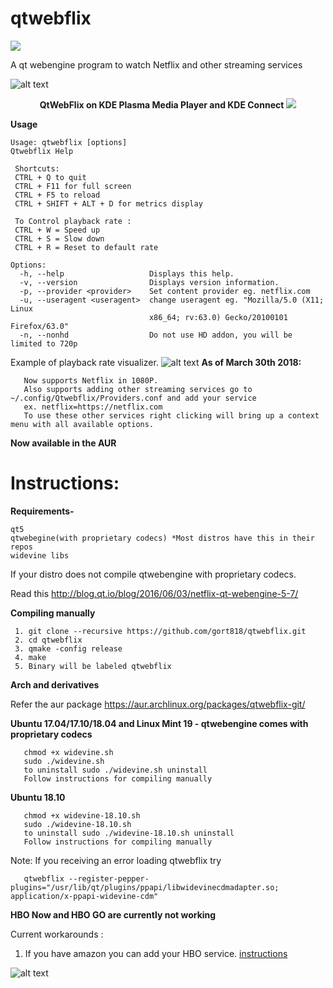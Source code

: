# qtwebflix 
<img src="https://user-images.githubusercontent.com/8083855/50625087-08698480-0f3f-11e9-88a3-5c65a4ed9e4b.png">

A qt webengine program to watch Netflix and other streaming services


![alt text](https://i.imgur.com/jrc7vV9.jpg) 

<p align="center">
 <b> QtWebFlix on KDE Plasma Media Player and KDE Connect</b>
 <img src="https://i.imgur.com/m0NMzOK.png">
 </p>


<b> Usage </b>
```
Usage: qtwebflix [options]
Qtwebflix Help

 Shortcuts:
 CTRL + Q to quit
 CTRL + F11 for full screen
 CTRL + F5 to reload
 CTRL + SHIFT + ALT + D for metrics display

 To Control playback rate :
 CTRL + W = Speed up 
 CTRL + S = Slow down 
 CTRL + R = Reset to default rate

Options:
  -h, --help                   Displays this help.
  -v, --version                Displays version information.
  -p, --provider <provider>    Set content provider eg. netflix.com
  -u, --useragent <useragent>  change useragent eg. "Mozilla/5.0 (X11; Linux
                               x86_64; rv:63.0) Gecko/20100101 Firefox/63.0"
  -n, --nonhd                  Do not use HD addon, you will be limited to 720p
```


Example of playback rate visualizer.
![alt text](https://i.imgur.com/B26CloV.png)
<b>As of March 30th 2018:</b>

       Now supports Netflix in 1080P.
       Also supports adding other streaming services go to ~/.config/Qtwebflix/Providers.conf and add your service
       ex. netflix=https://netflix.com
       To use these other services right clicking will bring up a context menu with all available options.

<b>Now available in the AUR</b>

<h1>Instructions:</h1>


<b>Requirements-</b> 
```
qt5
qtwebegine(with proprietary codecs) *Most distros have this in their repos
widevine libs
```

If your distro does not compile qtwebengine with proprietary codecs.

Read this <html>http://blog.qt.io/blog/2016/06/03/netflix-qt-webengine-5-7/</html>




<b>Compiling manually</b>
 ```
  1. git clone --recursive https://github.com/gort818/qtwebflix.git
  2. cd qtwebflix
  3. qmake -config release
  4. make
  5. Binary will be labeled qtwebflix
```

<b>Arch and derivatives</b>

   Refer the aur package <html>https://aur.archlinux.org/packages/qtwebflix-git/</html>
      
       
 <b>Ubuntu 17.04/17.10/18.04 and Linux Mint 19 - qtwebengine comes with proprietary codecs</b>

       chmod +x widevine.sh
       sudo ./widevine.sh
       to uninstall sudo ./widevine.sh uninstall
       Follow instructions for compiling manually
       
<b> Ubuntu 18.10</b>
 
       chmod +x widevine-18.10.sh
       sudo ./widevine-18.10.sh
       to uninstall sudo ./widevine-18.10.sh uninstall      
       Follow instructions for compiling manually
       

  
Note:
If you receiving an error loading qtwebflix try


       qtwebflix --register-pepper-plugins="/usr/lib/qt/plugins/ppapi/libwidevinecdmadapter.so; application/x-ppapi-widevine-cdm"
    
    
   
<b> HBO Now and HBO GO are currently not working </b>

 Current workarounds :
 
 1. If you have amazon you can add your HBO service.
[instructions](https://help.hbogo.com/hc/en-us/articles/204872107-Watching-HBO-on-Amazon-Prime-Video-Channels)

![alt text](https://i.imgur.com/8f7lsED.png)


